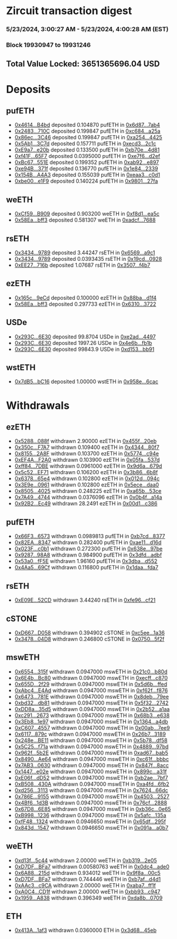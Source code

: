 # Zircuit transaction digest
### 5/23/2024, 3:00:27 AM - 5/23/2024, 4:00:28 AM (EST)
### Block 19930947 to 19931246

## Total Value Locked: 3651365696.04 USD

# Deposits
## pufETH
- [0x4614...B4bd](https://etherscan.io/address/0x461451bd8AeE8A752b8739A1dA031892EcdfB4bd) deposited 0.104870 pufETH in [0x6d87...7ab4](https://etherscan.io/tx/0x461451bd8AeE8A752b8739A1dA031892EcdfB4bd)
- [0x2483...710C](https://etherscan.io/address/0x2483d5cBF4A73F4181424AaEE3b969F500c0710C) deposited 0.199847 pufETH in [0xc684...a25a](https://etherscan.io/tx/0x2483d5cBF4A73F4181424AaEE3b969F500c0710C)
- [0x86ec...3C46](https://etherscan.io/address/0x86ec3468AD802aBb5072e9B5180bbF6543673C46) deposited 0.199847 pufETH in [0xa254...4425](https://etherscan.io/tx/0x86ec3468AD802aBb5072e9B5180bbF6543673C46)
- [0x5Ab1...3C7d](https://etherscan.io/address/0x5Ab1871680135499D37Ba5616D8e1E08d9073C7d) deposited 0.157711 pufETH in [0xecd3...2c1c](https://etherscan.io/tx/0x5Ab1871680135499D37Ba5616D8e1E08d9073C7d)
- [0xE9a7...e20b](https://etherscan.io/address/0xE9a76DdC164875085C2CAbe8CBF191b7Be45e20b) deposited 0.133500 pufETH in [0xb70e...4d81](https://etherscan.io/tx/0xE9a76DdC164875085C2CAbe8CBF191b7Be45e20b)
- [0xf41F...65F7](https://etherscan.io/address/0xf41F1166782ab15beB22Dcc1b32044AFf07e65F7) deposited 0.0395000 pufETH in [0xe7f6...d2ef](https://etherscan.io/tx/0xf41F1166782ab15beB22Dcc1b32044AFf07e65F7)
- [0xBc67...551E](https://etherscan.io/address/0xBc67CE1A8eC54bEeA067B4a14CEFCeA9852E551E) deposited 0.199352 pufETH in [0xab92...e897](https://etherscan.io/tx/0xBc67CE1A8eC54bEeA067B4a14CEFCeA9852E551E)
- [0xe94B...371f](https://etherscan.io/address/0xe94B31EA80ae61f33Eed05a57939c159FE95371f) deposited 0.136770 pufETH in [0x1e84...2339](https://etherscan.io/tx/0xe94B31EA80ae61f33Eed05a57939c159FE95371f)
- [0x154B...A4A3](https://etherscan.io/address/0x154B172dCa7f99898De0A343c9e78AdB6671A4A3) deposited 0.155039 pufETH in [0xeaa3...c0d1](https://etherscan.io/tx/0x154B172dCa7f99898De0A343c9e78AdB6671A4A3)
- [0xbe00...e1F9](https://etherscan.io/address/0xbe006422218b32E785C0Eef6cB06559aA22ee1F9) deposited 0.140224 pufETH in [0x9801...27fa](https://etherscan.io/tx/0xbe006422218b32E785C0Eef6cB06559aA22ee1F9)
## weETH
- [0xCf59...B909](https://etherscan.io/address/0xCf591C7AA9a6FFBf4378F3cd916B0a4a19EbB909) deposited 0.903200 weETH in [0xf8d1...ea5c](https://etherscan.io/tx/0xCf591C7AA9a6FFBf4378F3cd916B0a4a19EbB909)
- [0x58Ea...bff3](https://etherscan.io/address/0x58Ea3CeDD694ED361d1428426e63F0B6879cbff3) deposited 0.581307 weETH in [0xadcf...7688](https://etherscan.io/tx/0x58Ea3CeDD694ED361d1428426e63F0B6879cbff3)
## rsETH
- [0x3434...9789](https://etherscan.io/address/0x34349c5569e7B846c3558961552D2202760A9789) deposited 3.44247 rsETH in [0x6569...a9c1](https://etherscan.io/tx/0x34349c5569e7B846c3558961552D2202760A9789)
- [0x3434...9789](https://etherscan.io/address/0x34349c5569e7B846c3558961552D2202760A9789) deposited 0.0393435 rsETH in [0x19cd...0928](https://etherscan.io/tx/0x34349c5569e7B846c3558961552D2202760A9789)
- [0xEE27...716b](https://etherscan.io/address/0xEE27924d3aE1aC843505bd03765E43202402716b) deposited 1.07687 rsETH in [0x3507...f4b7](https://etherscan.io/tx/0xEE27924d3aE1aC843505bd03765E43202402716b)
## ezETH
- [0x165c...9eCd](https://etherscan.io/address/0x165ccca43251766ED846744013C27331807e9eCd) deposited 0.100000 ezETH in [0x88ba...d1f4](https://etherscan.io/tx/0x165ccca43251766ED846744013C27331807e9eCd)
- [0x58Ea...bff3](https://etherscan.io/address/0x58Ea3CeDD694ED361d1428426e63F0B6879cbff3) deposited 0.297733 ezETH in [0x6310...3722](https://etherscan.io/tx/0x58Ea3CeDD694ED361d1428426e63F0B6879cbff3)
## USDe
- [0x293C...6E30](https://etherscan.io/address/0x293C6937D8D82e05B01335F7B33FBA0c8e256E30) deposited 99.8704 USDe in [0xe2ad...4497](https://etherscan.io/tx/0x293C6937D8D82e05B01335F7B33FBA0c8e256E30)
- [0x293C...6E30](https://etherscan.io/address/0x293C6937D8D82e05B01335F7B33FBA0c8e256E30) deposited 1997.26 USDe in [0x4e6b...fb1b](https://etherscan.io/tx/0x293C6937D8D82e05B01335F7B33FBA0c8e256E30)
- [0x293C...6E30](https://etherscan.io/address/0x293C6937D8D82e05B01335F7B33FBA0c8e256E30) deposited 99843.9 USDe in [0xd153...bb91](https://etherscan.io/tx/0x293C6937D8D82e05B01335F7B33FBA0c8e256E30)
## wstETH
- [0x7dB5...bC16](https://etherscan.io/address/0x7dB5C67b717F81C992b3aDFcbb9F65881195bC16) deposited 1.00000 wstETH in [0x958e...6cac](https://etherscan.io/tx/0x7dB5C67b717F81C992b3aDFcbb9F65881195bC16)
# Withdrawals
## ezETH
- [0x5288...088f](https://etherscan.io/address/0x52883B07aAdb4A4dF673f546D00065e2D923088f) withdrawn 2.90000 ezETH in [0x455f...20eb](https://etherscan.io/tx/0x52883B07aAdb4A4dF673f546D00065e2D923088f)
- [0x350c...F7A7](https://etherscan.io/address/0x350c6Ba4E0BcC3Da163DD63d359afEbbC7FeF7A7) withdrawn 0.109400 ezETH in [0x4344...80f7](https://etherscan.io/tx/0x350c6Ba4E0BcC3Da163DD63d359afEbbC7FeF7A7)
- [0x8155...2A8F](https://etherscan.io/address/0x81551d2f154EcF21F541023d35e0a77D593f2A8F) withdrawn 0.103700 ezETH in [0x5774...c94e](https://etherscan.io/tx/0x81551d2f154EcF21F541023d35e0a77D593f2A8F)
- [0xEF4A...F2A0](https://etherscan.io/address/0xEF4A295Ca9566132B8e9f82aBA70db539630F2A0) withdrawn 0.103900 ezETH in [0x05fa...537d](https://etherscan.io/tx/0xEF4A295Ca9566132B8e9f82aBA70db539630F2A0)
- [0xff84...7DBE](https://etherscan.io/address/0xff84caB5314509928a08441e6E74ee1667617DBE) withdrawn 0.0961000 ezETH in [0x9d6a...679d](https://etherscan.io/tx/0xff84caB5314509928a08441e6E74ee1667617DBE)
- [0x5c52...EF71](https://etherscan.io/address/0x5c5235BAa5f465d699c118A4EE3988411191EF71) withdrawn 0.106200 ezETH in [0x3b86...6b8f](https://etherscan.io/tx/0x5c5235BAa5f465d699c118A4EE3988411191EF71)
- [0x6378...65e4](https://etherscan.io/address/0x6378A7A36aDF85bf5d9d80F6d2D8CC54951165e4) withdrawn 0.102800 ezETH in [0x012d...094c](https://etherscan.io/tx/0x6378A7A36aDF85bf5d9d80F6d2D8CC54951165e4)
- [0x3E9e...0961](https://etherscan.io/address/0x3E9eb7fBc94280e944ba8F26F5FA701a215F0961) withdrawn 0.102800 ezETH in [0x5ece...daa0](https://etherscan.io/tx/0x3E9eb7fBc94280e944ba8F26F5FA701a215F0961)
- [0x8505...4025](https://etherscan.io/address/0x850531373ac2f0c63Bf15Ca5B10777aeeaD74025) withdrawn 0.248225 ezETH in [0xa65b...53ce](https://etherscan.io/tx/0x850531373ac2f0c63Bf15Ca5B10777aeeaD74025)
- [0x7A49...4744](https://etherscan.io/address/0x7A493Be5c2ce014cD049Bf178a1ac0Db1B434744) withdrawn 0.0376096 ezETH in [0x0b4f...a14a](https://etherscan.io/tx/0x7A493Be5c2ce014cD049Bf178a1ac0Db1B434744)
- [0x92B2...Ec49](https://etherscan.io/address/0x92B2FEEd7062E78C94ccfA11044207919954Ec49) withdrawn 28.2491 ezETH in [0x00d1...c386](https://etherscan.io/tx/0x92B2FEEd7062E78C94ccfA11044207919954Ec49)
## pufETH
- [0x66F3...6573](https://etherscan.io/address/0x66F353AC32A74a7Cb3FE8659aD7546178f756573) withdrawn 0.0989813 pufETH in [0xb7cd...8377](https://etherscan.io/tx/0x66F353AC32A74a7Cb3FE8659aD7546178f756573)
- [0x82EA...8347](https://etherscan.io/address/0x82EA011CCa4523A3AfD59b18a4B6587c3A3E8347) withdrawn 0.282400 pufETH in [0xae11...d16d](https://etherscan.io/tx/0x82EA011CCa4523A3AfD59b18a4B6587c3A3E8347)
- [0x023F...c0b1](https://etherscan.io/address/0x023Fd2B4Da378031F240DF3795Abb83b1771c0b1) withdrawn 0.272300 pufETH in [0x638e...97be](https://etherscan.io/tx/0x023Fd2B4Da378031F240DF3795Abb83b1771c0b1)
- [0x9287...98A8](https://etherscan.io/address/0x9287573cbddaC335d45061c9E10d226CB62A98A8) withdrawn 0.984900 pufETH in [0x3dfd...adbf](https://etherscan.io/tx/0x9287573cbddaC335d45061c9E10d226CB62A98A8)
- [0x53a0...fF5E](https://etherscan.io/address/0x53a0d60aC972bCd26dC26277FcFa88C95488fF5E) withdrawn 1.96160 pufETH in [0x3dba...d552](https://etherscan.io/tx/0x53a0d60aC972bCd26dC26277FcFa88C95488fF5E)
- [0x4Aa5...69Cf](https://etherscan.io/address/0x4Aa5AB3088368B3175fF2CAaE4388fEBAf1069Cf) withdrawn 0.116800 pufETH in [0x1daa...fda7](https://etherscan.io/tx/0x4Aa5AB3088368B3175fF2CAaE4388fEBAf1069Cf)
## rsETH
- [0xE09E...52CD](https://etherscan.io/address/0xE09EcBE5DD6a577d184C3668d90913599B8d52CD) withdrawn 3.44240 rsETH in [0xfe96...cf21](https://etherscan.io/tx/0xE09EcBE5DD6a577d184C3668d90913599B8d52CD)
## cSTONE
- [0xD667...D058](https://etherscan.io/address/0xD6675CC7c271118D97f7E59e3F967ebaa704D058) withdrawn 0.394902 cSTONE in [0xc5ee...1a36](https://etherscan.io/tx/0xD6675CC7c271118D97f7E59e3F967ebaa704D058)
- [0x3478...04D8](https://etherscan.io/address/0x34789C17b2073fcc53D00A2B1C093E80804E04D8) withdrawn 0.246800 cSTONE in [0x0750...5f2f](https://etherscan.io/tx/0x34789C17b2073fcc53D00A2B1C093E80804E04D8)
## mswETH
- [0x6554...315f](https://etherscan.io/address/0x655429d651cEFd843641dA9D95842AfEFFab315f) withdrawn 0.0947000 mswETH in [0x21c0...b80d](https://etherscan.io/tx/0x655429d651cEFd843641dA9D95842AfEFFab315f)
- [0x6E4b...Bc80](https://etherscan.io/address/0x6E4bE250a5016c6778975bf542123BDe97a6Bc80) withdrawn 0.0947000 mswETH in [0xecff...c870](https://etherscan.io/tx/0x6E4bE250a5016c6778975bf542123BDe97a6Bc80)
- [0x655D...2f29](https://etherscan.io/address/0x655D46cd4dEb51932edf195ec99a19dF5f532f29) withdrawn 0.0947000 mswETH in [0x5d6b...ffed](https://etherscan.io/tx/0x655D46cd4dEb51932edf195ec99a19dF5f532f29)
- [0xAbc4...E4Ad](https://etherscan.io/address/0xAbc4Dda3aF4FdBAe24a43Bef5eE55BAfc88aE4Ad) withdrawn 0.0947000 mswETH in [0xf62f...f876](https://etherscan.io/tx/0xAbc4Dda3aF4FdBAe24a43Bef5eE55BAfc88aE4Ad)
- [0x6473...781E](https://etherscan.io/address/0x647325ac367942DC21FA76eb147Aa4a63542781E) withdrawn 0.0947000 mswETH in [0x8deb...79ee](https://etherscan.io/tx/0x647325ac367942DC21FA76eb147Aa4a63542781E)
- [0xbd32...db81](https://etherscan.io/address/0xbd3250541bcbc8a0d98501BC352c607028E7db81) withdrawn 0.0947000 mswETH in [0x5f32...2742](https://etherscan.io/tx/0xbd3250541bcbc8a0d98501BC352c607028E7db81)
- [0xDD8a...35d5](https://etherscan.io/address/0xDD8aBca6D67b74ECee108Dbc79D81C2D199E35d5) withdrawn 0.0947000 mswETH in [0x2b52...a1aa](https://etherscan.io/tx/0xDD8aBca6D67b74ECee108Dbc79D81C2D199E35d5)
- [0xc291...2673](https://etherscan.io/address/0xc2917307F1a83b45D1E3627279278818941D2673) withdrawn 0.0947000 mswETH in [0x68b3...e638](https://etherscan.io/tx/0xc2917307F1a83b45D1E3627279278818941D2673)
- [0x3Eb8...1e97](https://etherscan.io/address/0x3Eb8bC9850728D1214AAA41F741cC337755F1e97) withdrawn 0.0947000 mswETH in [0x1364...a4db](https://etherscan.io/tx/0x3Eb8bC9850728D1214AAA41F741cC337755F1e97)
- [0xC607...4557](https://etherscan.io/address/0xC6075E1e555ddE0ff6DFe42172d3Dba78f6E4557) withdrawn 0.0947000 mswETH in [0x00ab...7ee9](https://etherscan.io/tx/0xC6075E1e555ddE0ff6DFe42172d3Dba78f6E4557)
- [0x6117...879c](https://etherscan.io/address/0x6117CD03b8b613691C3Fb2Bd1701fAED52Cd879c) withdrawn 0.0947000 mswETH in [0x26b7...3189](https://etherscan.io/tx/0x6117CD03b8b613691C3Fb2Bd1701fAED52Cd879c)
- [0x248e...BE11](https://etherscan.io/address/0x248eD5929b74caE4f279b8912668041C4A56BE11) withdrawn 0.0947000 mswETH in [0x5b78...df58](https://etherscan.io/tx/0x248eD5929b74caE4f279b8912668041C4A56BE11)
- [0x5C25...f71a](https://etherscan.io/address/0x5C257425Ec742aE424fe2f08d4ff5f866c46f71a) withdrawn 0.0947000 mswETH in [0x4889...97bd](https://etherscan.io/tx/0x5C257425Ec742aE424fe2f08d4ff5f866c46f71a)
- [0x962f...5b2E](https://etherscan.io/address/0x962fe67bBD016263C865dc5EC40D08aAa05E5b2E) withdrawn 0.0947000 mswETH in [0xad67...bab5](https://etherscan.io/tx/0x962fe67bBD016263C865dc5EC40D08aAa05E5b2E)
- [0x8490...Ae64](https://etherscan.io/address/0x84908676823F0898CA1c2f07b4Fd857944a2Ae64) withdrawn 0.0947000 mswETH in [0xc61f...bbbc](https://etherscan.io/tx/0x84908676823F0898CA1c2f07b4Fd857944a2Ae64)
- [0x7AB3...0630](https://etherscan.io/address/0x7AB302Ff99Ae7a7d6702B2827A6360638e4D0630) withdrawn 0.0947000 mswETH in [0x847f...8acc](https://etherscan.io/tx/0x7AB302Ff99Ae7a7d6702B2827A6360638e4D0630)
- [0x1447...e02e](https://etherscan.io/address/0x1447b886086b68d6cDCCc90239841CD4f70ee02e) withdrawn 0.0947000 mswETH in [0x899c...a31f](https://etherscan.io/tx/0x1447b886086b68d6cDCCc90239841CD4f70ee02e)
- [0xE06f...dD52](https://etherscan.io/address/0xE06f2f714061134F96D5e690398e0393A321dD52) withdrawn 0.0947000 mswETH in [0xb2ae...7bf7](https://etherscan.io/tx/0xE06f2f714061134F96D5e690398e0393A321dD52)
- [0xB508...430A](https://etherscan.io/address/0xB508196FBda4c1Cf0Fbc2eC6BaB1a94f9915430A) withdrawn 0.0947000 mswETH in [0xa4fd...6fb2](https://etherscan.io/tx/0xB508196FBda4c1Cf0Fbc2eC6BaB1a94f9915430A)
- [0xd256...3113](https://etherscan.io/address/0xd25687896b5366e35BA19BE5c300104681233113) withdrawn 0.0947000 mswETH in [0x7624...66dc](https://etherscan.io/tx/0xd25687896b5366e35BA19BE5c300104681233113)
- [0x786E...9155](https://etherscan.io/address/0x786E466a540d948af0E36433CaCF4331C62f9155) withdrawn 0.0947000 mswETH in [0x4503...2527](https://etherscan.io/tx/0x786E466a540d948af0E36433CaCF4331C62f9155)
- [0x4Bf6...1d3B](https://etherscan.io/address/0x4Bf67F3284bf93b83cE0eb89DB3208663F181d3B) withdrawn 0.0947000 mswETH in [0x76cf...2888](https://etherscan.io/tx/0x4Bf67F3284bf93b83cE0eb89DB3208663F181d3B)
- [0x67D8...6E85](https://etherscan.io/address/0x67D813a53057c788Dc0006bA6A28411CEE2F6E85) withdrawn 0.0947000 mswETH in [0xb36c...0e65](https://etherscan.io/tx/0x67D813a53057c788Dc0006bA6A28411CEE2F6E85)
- [0xB998...1236](https://etherscan.io/address/0xB9980E1C2a0DEad34b8B9C8D9E154aF322Ee1236) withdrawn 0.0947000 mswETH in [0x5afc...135a](https://etherscan.io/tx/0xB9980E1C2a0DEad34b8B9C8D9E154aF322Ee1236)
- [0xfF48...1324](https://etherscan.io/address/0xfF488F6a136BC1D9C1d6f71Da7895560D2f91324) withdrawn 0.0946650 mswETH in [0x65df...295f](https://etherscan.io/tx/0xfF488F6a136BC1D9C1d6f71Da7895560D2f91324)
- [0x843d...1547](https://etherscan.io/address/0x843d65E481013f15D20FaC36EDD81D5cBaf41547) withdrawn 0.0946650 mswETH in [0x091a...a0b7](https://etherscan.io/tx/0x843d65E481013f15D20FaC36EDD81D5cBaf41547)
## weETH
- [0xd13f...5c44](https://etherscan.io/address/0xd13fEe2d090e40837bA597862531b0DA0B3f5c44) withdrawn 2.00000 weETH in [0xb319...2e05](https://etherscan.io/tx/0xd13fEe2d090e40837bA597862531b0DA0B3f5c44)
- [0xD7DF...BFa7](https://etherscan.io/address/0xD7DF7E085214743530afF339aFC420c7c720BFa7) withdrawn 0.00580763 weETH in [0x0dc4...ade0](https://etherscan.io/tx/0xD7DF7E085214743530afF339aFC420c7c720BFa7)
- [0x6A88...215d](https://etherscan.io/address/0x6A8857a628a608664160014E4A1ca986310a215d) withdrawn 0.934012 weETH in [0x9f8a...00c5](https://etherscan.io/tx/0x6A8857a628a608664160014E4A1ca986310a215d)
- [0xD7DF...BFa7](https://etherscan.io/address/0xD7DF7E085214743530afF339aFC420c7c720BFa7) withdrawn 0.744446 weETH in [0xb7af...d4d1](https://etherscan.io/tx/0xD7DF7E085214743530afF339aFC420c7c720BFa7)
- [0xAAc3...c9CA](https://etherscan.io/address/0xAAc3304f858F8bEAb4231F62206b01311e32c9CA) withdrawn 2.00000 weETH in [0xaba7...ff1f](https://etherscan.io/tx/0xAAc3304f858F8bEAb4231F62206b01311e32c9CA)
- [0xA0C4...CD1f](https://etherscan.io/address/0xA0C489e68bed9d68F6FAC5B052c2435987CACD1f) withdrawn 2.00000 weETH in [0xbb93...c947](https://etherscan.io/tx/0xA0C489e68bed9d68F6FAC5B052c2435987CACD1f)
- [0x1959...A838](https://etherscan.io/address/0x19591D8B27C884c52A98b7bbC0a8D97eF390A838) withdrawn 0.396349 weETH in [0xda8b...0709](https://etherscan.io/tx/0x19591D8B27C884c52A98b7bbC0a8D97eF390A838)
## ETH
- [0x413A...1af3](https://etherscan.io/address/0x413A9c69dF59288ef9A7Ebe78a2033DD2F3E1af3) withdrawn 0.0360000 ETH in [0x3d68...45eb](https://etherscan.io/tx/0x413A9c69dF59288ef9A7Ebe78a2033DD2F3E1af3)
